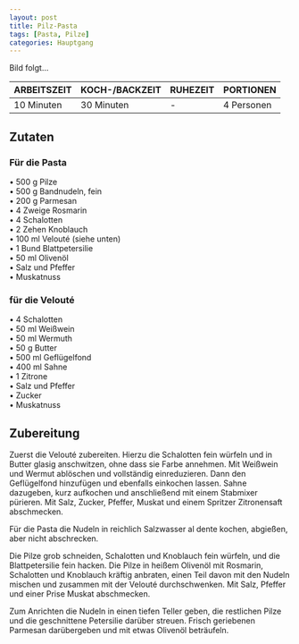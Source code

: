 ```yaml
---
layout: post
title: Pilz-Pasta
tags: [Pasta, Pilze]
categories: Hauptgang
---
```



Bild folgt...

| ARBEITSZEIT | KOCH-/BACKZEIT | RUHEZEIT | PORTIONEN |
|--------------|--------------|--------------|--------------|
| 10 Minuten | 30 Minuten | - | 4 Personen |


## Zutaten
### Für die Pasta
•	500 g Pilze    
•	500 g Bandnudeln, fein  
•	200 g Parmesan  
•	4 Zweige Rosmarin  
•	4 Schalotten  
•	2 Zehen Knoblauch  
•	100 ml Velouté (siehe unten)  
•	1 Bund Blattpetersilie  
•	50 ml Olivenöl  
•	Salz und Pfeffer  
•	Muskatnuss  
   
### für die Velouté 
•	4 Schalotten  
•	50 ml Weißwein  
•	50 ml Wermuth  
•	50 g Butter  
•	500 ml Geflügelfond  
•	400 ml Sahne  
•	1 Zitrone  
•	Salz und Pfeffer  
•	Zucker  
•	Muskatnuss  
  

 
## Zubereitung
Zuerst die Velouté zubereiten. Hierzu die Schalotten fein würfeln und in Butter glasig anschwitzen, ohne dass sie Farbe annehmen. Mit Weißwein und Wermut ablöschen und vollständig einreduzieren. Dann den Geflügelfond hinzufügen und ebenfalls einkochen lassen. Sahne dazugeben, kurz aufkochen und anschließend mit einem Stabmixer pürieren. Mit Salz, Zucker, Pfeffer, Muskat und einem Spritzer Zitronensaft abschmecken.

Für die Pasta die Nudeln in reichlich Salzwasser al dente kochen, abgießen, aber nicht abschrecken.

Die Pilze grob schneiden, Schalotten und Knoblauch fein würfeln, und die Blattpetersilie fein hacken. Die Pilze in heißem Olivenöl mit Rosmarin, Schalotten und Knoblauch kräftig anbraten, einen Teil davon mit den Nudeln mischen und zusammen mit der Velouté durchschwenken. Mit Salz, Pfeffer und einer Prise Muskat abschmecken.

Zum Anrichten die Nudeln in einen tiefen Teller geben, die restlichen Pilze und die geschnittene Petersilie darüber streuen. Frisch geriebenen Parmesan darübergeben und mit etwas Olivenöl beträufeln.
